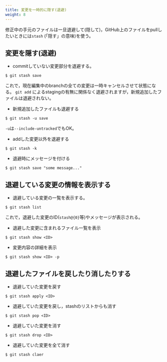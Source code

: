 ```yaml
---
title: 変更を一時的に隠す(退避)
weight: 8
---
```


修正中の手元のファイルは一旦退避して(隠して)，GitHub上のファイルをpullしたいときには`stash` (「隠す」の意味)を使う。


## 変更を隠す(退避)


- commitしていない変更部分を退避する。
```
$ git stash save
```
これで，現在編集中のbranchの全ての変更は一時キャンセルさせて状態になる。
`git add` によるstagingの有無に関係なく退避されますが，新規追加したファイルは退避されない。
- 新規追加したファイルも退避する
```
$ git stash -u save
```
`-u`は`--include-untracked`でもOK。
- addした変更以外を退避する
```
$ git stash -k
```
- 退避時にメッセージを付ける
```
$ git stash save "some message..."
```

## 退避している変更の情報を表示する

- 退避している変更の一覧を表示する。
```
$ git stash list
```
これで，退避した変更のID(`stash@{0}`等)やメッセージが表示される。
- 退避した変更に含まれるファイル一覧を表示
```
$ git stash show <ID>
```
- 変更内容の詳細を表示
```
$ git stash show <ID> -p
```


## 退避したファイルを戻したり消したりする

- 退避していた変更を戻す
```
$ git stash apply <ID>
```
- 退避していた変更を戻し，stashのリストからも消す
```
$ git stash pop <ID>
```
- 退避していた変更を消す
```
$ git stash drop <ID>
```
- 退避していた変更を全て消す
```
$ git stash claer
```
